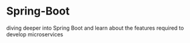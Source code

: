 # Spring-Boot
diving deeper into Spring Boot and learn about the features required to develop microservices
